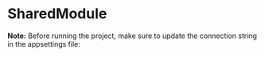 # SharedModule
**Note:** Before running the project, make sure to update the connection string in the appsettings file:
